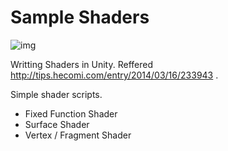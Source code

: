# Sample Shaders

![img](./sample.pmg)

Writting Shaders in Unity. Reffered http://tips.hecomi.com/entry/2014/03/16/233943 .

Simple shader scripts.

- Fixed Function Shader
- Surface Shader
- Vertex / Fragment Shader
